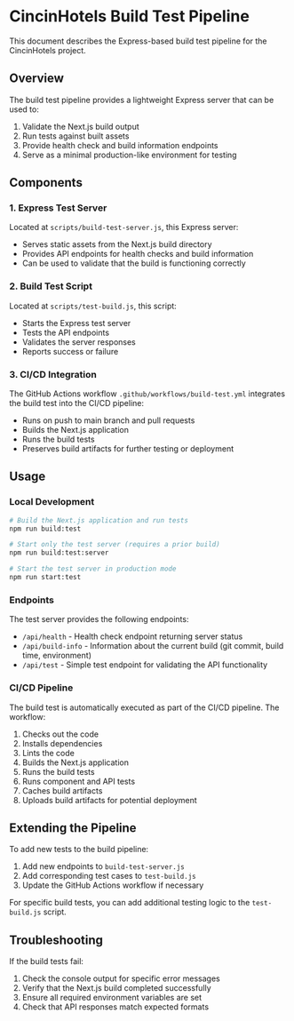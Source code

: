 # CincinHotels Build Test Pipeline

This document describes the Express-based build test pipeline for the CincinHotels project.

## Overview

The build test pipeline provides a lightweight Express server that can be used to:

1. Validate the Next.js build output
2. Run tests against built assets
3. Provide health check and build information endpoints
4. Serve as a minimal production-like environment for testing

## Components

### 1. Express Test Server

Located at `scripts/build-test-server.js`, this Express server:

- Serves static assets from the Next.js build directory
- Provides API endpoints for health checks and build information
- Can be used to validate that the build is functioning correctly

### 2. Build Test Script

Located at `scripts/test-build.js`, this script:

- Starts the Express test server
- Tests the API endpoints
- Validates the server responses
- Reports success or failure

### 3. CI/CD Integration

The GitHub Actions workflow `.github/workflows/build-test.yml` integrates the build test into the CI/CD pipeline:

- Runs on push to main branch and pull requests
- Builds the Next.js application
- Runs the build tests
- Preserves build artifacts for further testing or deployment

## Usage

### Local Development

```bash
# Build the Next.js application and run tests
npm run build:test

# Start only the test server (requires a prior build)
npm run build:test:server

# Start the test server in production mode
npm run start:test
```

### Endpoints

The test server provides the following endpoints:

- `/api/health` - Health check endpoint returning server status
- `/api/build-info` - Information about the current build (git commit, build time, environment)
- `/api/test` - Simple test endpoint for validating the API functionality

### CI/CD Pipeline

The build test is automatically executed as part of the CI/CD pipeline. The workflow:

1. Checks out the code
2. Installs dependencies
3. Lints the code
4. Builds the Next.js application
5. Runs the build tests
6. Runs component and API tests
7. Caches build artifacts
8. Uploads build artifacts for potential deployment

## Extending the Pipeline

To add new tests to the build pipeline:

1. Add new endpoints to `build-test-server.js`
2. Add corresponding test cases to `test-build.js`
3. Update the GitHub Actions workflow if necessary

For specific build tests, you can add additional testing logic to the `test-build.js` script.

## Troubleshooting

If the build tests fail:

1. Check the console output for specific error messages
2. Verify that the Next.js build completed successfully
3. Ensure all required environment variables are set
4. Check that API responses match expected formats